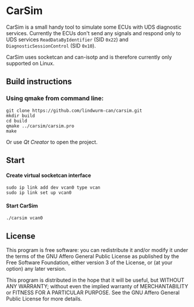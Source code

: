 # CarSim

CarSim is a small handy tool to simulate some ECUs with UDS diagnostic services. Currently the ECUs don't send any signals and respond only to UDS services `ReadDataByIdentifier` (SID `0x22`) and `DiagnosticSessionControl` (SID `0x10`).

CarSim uses socketcan and can-isotp and is therefore currently only supported on Linux.

## Build instructions

### Using qmake from command line:

```
git clone https://github.com/lindwurm-can/carsim.git
mkdir build
cd build
qmake ../carsim/carsim.pro
make
```

Or use *Qt Creator* to open the project.


##  Start

#### Create virtual socketcan interface
```
sudo ip link add dev vcan0 type vcan
sudo ip link set up vcan0
```
#### Start CarSim
```
./carsim vcan0
```

## License

This program is free software: you can redistribute it and/or modify it under the terms of the GNU Affero General Public License as published by the Free Software Foundation, either version 3 of the License, or (at your option) any later version.
 
This program is distributed in the hope that it will be useful, but WITHOUT ANY WARRANTY; without even the implied warranty of MERCHANTABILITY or FITNESS FOR A PARTICULAR PURPOSE.  See the GNU Affero General Public License for more details.
